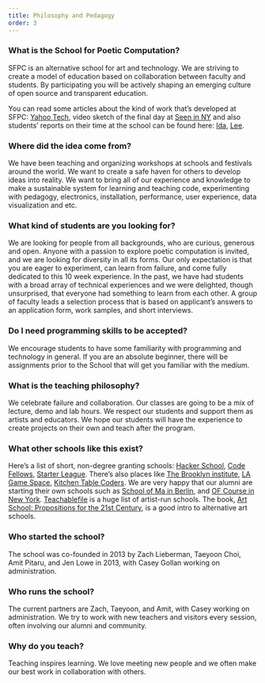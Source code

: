 ```yaml
---
title: Philosophy and Pedagogy
order: 3
---
```


### What is the School for Poetic Computation?

SFPC is an alternative school for art and technology. We are striving to create a model of education based on collaboration between faculty and students. By participating you will be actively shaping an emerging culture of open source and transparent education. 
 
You can read some articles about the kind of work that’s developed at SFPC: [Yahoo Tech](https://www.yahoo.com/tech/what-does-poetic-computation-look-like-here-are-six-88665797019.html), video sketch of the final day at [Seen in NY](https://vialogues.com/vialogues/play/14021) and also students’ reports on their time at the school can be found here: [Ida](http://uncommonplaces.com/2014/06/school-poetic-computation/), [Lee](http://www.thehacktory.org/the-school-for-poetic-computation/).

### Where did the idea come from?

We have been teaching and organizing workshops at schools and festivals around the world. We want to create a safe haven for others to develop ideas into reality. We want to bring all of our experience and knowledge to make a sustainable system for learning and teaching code, experimenting with pedagogy, electronics, installation, performance, user experience, data visualization and etc.

### What kind of students are you looking for?

We are looking for people from all backgrounds, who are curious, generous and open. Anyone with a passion to explore poetic computation is invited, and we are looking for diversity in all its forms. Our only expectation is that you are eager to experiment, can learn from failure, and come fully dedicated to this 10 week experience. In the past, we have had students with a broad array of technical experiences and we were delighted, though unsurprised, that everyone had something to learn from each other. A group of faculty leads a selection process that is based on applicant’s answers to an application form, work samples, and short interviews. 

### Do I need programming skills to be accepted?

We encourage students to have some familiarity with programming and technology in general. If you are an absolute beginner, there will be assignments prior to the School that will get you familiar with the medium.

### What is the teaching philosophy?

We celebrate failure and collaboration. Our classes are going to be a mix of lecture, demo and lab hours. We respect our students and support them as artists and educators. We hope our students will have the experience to create projects on their own and teach after the program.

### What other schools like this exist?

Here’s a list of short, non-degree granting schools: [Hacker School](https://www.hackerschool.com/), [Code Fellows](http://www.codefellows.org/), [Starter League](http://www.starterleague.com/). There’s also places like [The Brooklyn institute](http://thebrooklyninstitute.com/), [LA Game Space](http://lagamespace.org/), [Kitchen Table Coders](http://kitchentablecoders.com/). We are very happy that our alumni are starting their own schools such as [School of Ma in Berlin](http://schoolofma.org/), and [OF Course in New York](http://www.ofcourse.io/). [Teachablefile](http://www.teachablefile.org/) is a huge list of artist-run schools. The book, [Art School: Propositions for the 21st Century](http://www.amazon.com/Art-School-Propositions-21st-Century/dp/0262134934), is a good intro to alternative art schools.

### Who started the school?

The school was co-founded in 2013 by Zach Lieberman, Taeyoon Choi, Amit Pitaru, and Jen Lowe in 2013, with Casey Gollan working on administration.

### Who runs the school?

The current partners are Zach, Taeyoon, and Amit, with Casey working on administration. We try to work with new teachers and visitors every session, often involving our alumni and community.

### Why do you teach?

Teaching inspires learning. We love meeting new people and we often make our best work in collaboration with others.
